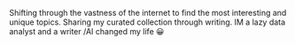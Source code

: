Shifting through the vastness of the internet to find the most interesting and unique topics. Sharing my curated collection through writing.
IM a lazy data analyst and a writer 
/AI changed my life 😀
